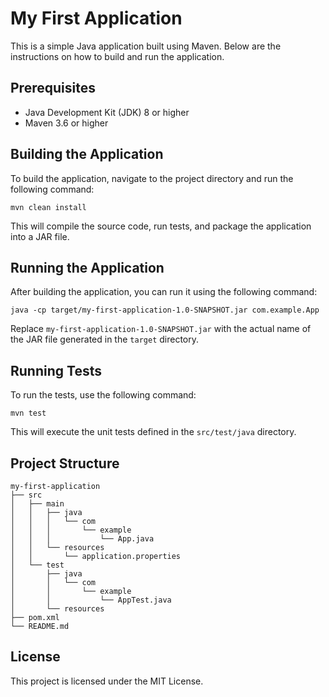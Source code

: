 # My First Application

This is a simple Java application built using Maven. Below are the instructions on how to build and run the application.

## Prerequisites

- Java Development Kit (JDK) 8 or higher
- Maven 3.6 or higher

## Building the Application

To build the application, navigate to the project directory and run the following command:

```
mvn clean install
```

This will compile the source code, run tests, and package the application into a JAR file.

## Running the Application

After building the application, you can run it using the following command:

```
java -cp target/my-first-application-1.0-SNAPSHOT.jar com.example.App
```

Replace `my-first-application-1.0-SNAPSHOT.jar` with the actual name of the JAR file generated in the `target` directory.

## Running Tests

To run the tests, use the following command:

```
mvn test
```

This will execute the unit tests defined in the `src/test/java` directory.

## Project Structure

```
my-first-application
├── src
│   ├── main
│   │   ├── java
│   │   │   └── com
│   │   │       └── example
│   │   │           └── App.java
│   │   └── resources
│   │       └── application.properties
│   └── test
│       ├── java
│       │   └── com
│       │       └── example
│       │           └── AppTest.java
│       └── resources
├── pom.xml
└── README.md
```

## License

This project is licensed under the MIT License.